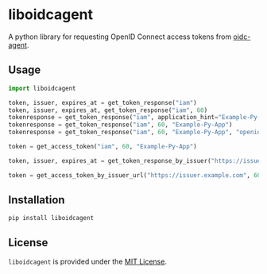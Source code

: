 # liboidcagent

A python library for requesting OpenID Connect access tokens from
[oidc-agent](https://github.com/indigo-dc/oidc-agent).

## Usage

```python
import liboidcagent

token, issuer, expires_at = get_token_response("iam")
token, issuer, expires_at, get_token_response("iam", 60)
tokenresponse = get_token_response("iam", application_hint="Example-Py-App")
tokenresponse = get_token_response("iam", 60, "Example-Py-App")
tokenresponse = get_token_response("iam", 60, "Example-Py-App", "openid profile email")

token = get_access_token("iam", 60, "Example-Py-App")

token, issuer, expires_at = get_token_response_by_issuer("https://issuer.example.com", 60, "Example-Py-App")

token = get_access_token_by_issuer_url("https://issuer.example.com", 60, "Example-Py-App")
```


## Installation
`pip install liboidcagent`


## License
`liboidcagent` is provided under the [MIT License](https://opensource.org/licenses/MIT).

